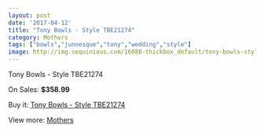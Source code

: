 ```yaml
---
layout: post
date: '2017-04-12'
title: "Tony Bowls - Style TBE21274"
category: Mothers
tags: ["bowls","junoesque","tony","wedding","style"]
image: http://img.sequinious.com/16088-thickbox_default/tony-bowls-style-tbe21274.jpg
---
```

Tony Bowls - Style TBE21274

On Sales: **$358.99**
<a href="https://www.sequinious.com/mothers/7606-tony-bowls-style-tbe21274.html"><amp-img layout="responsive" width="600" height="600" src="//img.sequinious.com/16088-thickbox_default/tony-bowls-style-tbe21274.jpg" alt="Tony Bowls - Style TBE21274 0" /></a>
<a href="https://www.sequinious.com/mothers/7606-tony-bowls-style-tbe21274.html"><amp-img layout="responsive" width="600" height="600" src="//img.sequinious.com/16091-thickbox_default/tony-bowls-style-tbe21274.jpg" alt="Tony Bowls - Style TBE21274 1" /></a>
<a href="https://www.sequinious.com/mothers/7606-tony-bowls-style-tbe21274.html"><amp-img layout="responsive" width="600" height="600" src="//img.sequinious.com/16090-thickbox_default/tony-bowls-style-tbe21274.jpg" alt="Tony Bowls - Style TBE21274 2" /></a>
<a href="https://www.sequinious.com/mothers/7606-tony-bowls-style-tbe21274.html"><amp-img layout="responsive" width="600" height="600" src="//img.sequinious.com/16089-thickbox_default/tony-bowls-style-tbe21274.jpg" alt="Tony Bowls - Style TBE21274 3" /></a>

Buy it: [Tony Bowls - Style TBE21274](https://www.sequinious.com/mothers/7606-tony-bowls-style-tbe21274.html "Tony Bowls - Style TBE21274")

View more: [Mothers](https://www.sequinious.com/6-mothers "Mothers")
